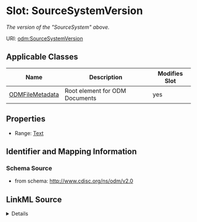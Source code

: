 # Slot: SourceSystemVersion


_The version of the "SourceSystem" above._



URI: [odm:SourceSystemVersion](http://www.cdisc.org/ns/odm/v2.0/SourceSystemVersion)



<!-- no inheritance hierarchy -->




## Applicable Classes

| Name | Description | Modifies Slot |
| --- | --- | --- |
[ODMFileMetadata](ODMFileMetadata.md) | Root element for ODM Documents |  yes  |







## Properties

* Range: [Text](Text.md)





## Identifier and Mapping Information







### Schema Source


* from schema: http://www.cdisc.org/ns/odm/v2.0




## LinkML Source

<details>
```yaml
name: SourceSystemVersion
description: The version of the "SourceSystem" above.
from_schema: http://www.cdisc.org/ns/odm/v2.0
rank: 1000
alias: SourceSystemVersion
domain_of:
- ODMFileMetadata
range: text

```
</details>